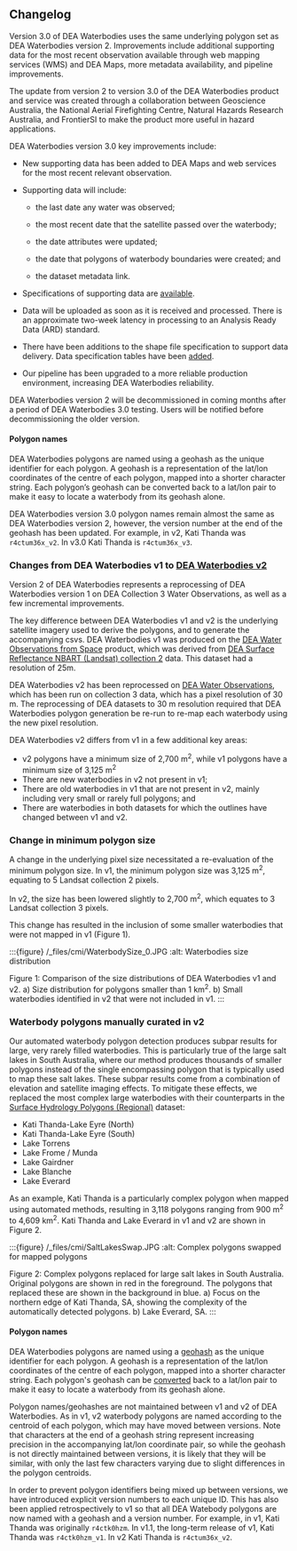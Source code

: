 ## Changelog

Version 3.0 of DEA Waterbodies uses the same underlying polygon set as DEA Waterbodies version 2. Improvements include additional supporting data for the most recent observation available through web mapping services (WMS) and DEA Maps, more metadata availability, and pipeline improvements.   

The update from version 2 to version 3.0 of the DEA Waterbodies product and service was created through a collaboration between Geoscience Australia, the National Aerial Firefighting Centre, Natural Hazards Research Australia, and FrontierSI to make the product more useful in hazard applications. 

DEA Waterbodies version 3.0 key improvements include: 

* New supporting data has been added to DEA Maps and web services for the most recent relevant observation.  

* Supporting data will include: 

    * the last date any water was observed;  

    * the most recent date that the satellite passed over the waterbody;  

    * the date attributes were updated; 

    * the date that polygons of waterbody boundaries were created; and  

    * the dataset metadata link.

* Specifications of supporting data are [available](./?tab=details#data-specification-table). 

* Data will be uploaded as soon as it is received and processed. There is an approximate two-week latency in processing to an Analysis Ready Data (ARD) standard.   

* There have been additions to the shape file specification to support data delivery. Data specification tables have been [added](./?tab=details#data-specification-table). 

* Our pipeline has been upgraded to a more reliable production environment, increasing DEA Waterbodies reliability.  

DEA Waterbodies version 2 will be decommissioned in coming months after a period of DEA Waterbodies 3.0 testing. Users will be notified before decommissioning the older version. 

#### Polygon names

DEA Waterbodies polygons are named using a geohash as the unique identifier for each polygon. A geohash is a representation of the lat/lon coordinates of the centre of each polygon, mapped into a shorter character string. Each polygon’s geohash can be converted back to a lat/lon pair to make it easy to locate a waterbody from its geohash alone. 

DEA Waterbodies version 3.0 polygon names remain almost the same as DEA Waterbodies version 2, however, the version number at the end of the geohash has been updated. For example, in v2, Kati Thanda was `r4ctum36x_v2`. In v3.0 Kati Thanda is `r4ctum36x_v3`.  

### Changes from DEA Waterbodies v1 to [DEA Waterbodies v2](\data\old-version\dea-waterbodies-landsat-2.0.0)

Version 2 of DEA Waterbodies represents a reprocessing of DEA Waterbodies version 1 on DEA Collection 3 Water Observations, as well as a few incremental improvements. 

The key difference between DEA Waterbodies v1 and v2 is the underlying satellite imagery used to derive the polygons, and to generate the accompanying csvs. DEA Waterbodies v1 was produced on the [DEA Water Observations from Space](/data/product/dea-water-observations-landsat) product, which was derived from [DEA Surface Reflectance NBART (Landsat) collection 2](/data/old-version/dea-water-observations-landsat-2.1.5/) data. This dataset had a resolution of 25m. 

DEA Waterbodies v2 has been reprocessed on [DEA Water Observations](/data/product/dea-water-observations-landsat/), which has been run on collection 3 data, which has a pixel resolution of 30 m. The reprocessing of DEA datasets to 30 m resolution required that DEA Waterbodies polygon generation be re-run to re-map each waterbody using the new pixel resolution.

DEA Waterbodies v2 differs from v1 in a few additional key areas: 
* v2 polygons have a minimum size of 2,700 m<sup>2</sup>, while v1 polygons have a minimum size of 3,125 m<sup>2</sup> 
* There are new waterbodies in v2 not present in v1;
* There are old waterbodies in v1 that are not present in v2, mainly including very small or rarely full polygons; and
* There are waterbodies in both datasets for which the outlines have changed between v1 and v2.

### Change in minimum polygon size

A change in the underlying pixel size necessitated a re-evaluation of the minimum polygon size. In v1, the minimum polygon size was 3,125 m<sup>2</sup>, equating to 5 Landsat collection 2 pixels. 

In v2, the size has been lowered slightly to 2,700 m<sup>2</sup>, which equates to 3 Landsat collection 3 pixels. 

This change has resulted in the inclusion of some smaller waterbodies that were not mapped in v1 (Figure 1). 

:::{figure} /_files/cmi/WaterbodySize_0.JPG
:alt: Waterbodies size distribution

Figure 1: Comparison of the size distributions of DEA Waterbodies v1 and v2. a) Size distribution for polygons smaller than 1 km<sup>2</sup>. b) Small waterbodies identified in v2 that were not included in v1.
:::

### Waterbody polygons manually curated in v2

Our automated waterbody polygon detection produces subpar results for large, very rarely filled waterbodies. This is particularly true of the large salt lakes in South Australia, where our method produces thousands of smaller polygons instead of the single encompassing polygon that is typically used to map these salt lakes. These subpar results come from a combination of elevation and satellite imaging effects. To mitigate these effects, we replaced the most complex large waterbodies with their counterparts in the [Surface Hydrology Polygons (Regional)](https://pid.geoscience.gov.au/dataset/ga/83134) dataset: 
* Kati Thanda-Lake Eyre (North) 
* Kati Thanda-Lake Eyre (South) 
* Lake Torrens 
* Lake Frome / Munda 
* Lake Gairdner 
* Lake Blanche 
* Lake Everard 

As an example, Kati Thanda is a particularly complex polygon when mapped using automated methods, resulting in 3,118 polygons ranging from 900 m<sup>2</sup> to 4,609 km<sup>2</sup>. Kati Thanda and Lake Everard in v1 and v2 are shown in Figure 2. 

:::{figure} /_files/cmi/SaltLakesSwap.JPG
:alt: Complex polygons swapped for mapped polygons

Figure 2: Complex polygons replaced for large salt lakes in South Australia. Original polygons are shown in red in the foreground. The polygons that replaced these are shown in the background in blue. a) Focus on the northern edge of Kati Thanda, SA, showing the complexity of the automatically detected polygons. b) Lake Everard, SA.
:::

#### Polygon names

DEA Waterbodies polygons are named using a [geohash](https://en.wikipedia.org/wiki/Geohash) as the unique identifier for each polygon. A geohash is a representation of the lat/lon coordinates of the centre of each polygon, mapped into a shorter character string. Each polygon's geohash can be [converted](http://geohash.co/) back to a lat/lon pair to make it easy to locate a waterbody from its geohash alone. 

Polygon names/geohashes are not maintained between v1 and v2 of DEA Waterbodies. As in v1, v2 waterbody polygons are named according to the centroid of each polygon, which may have moved between versions. Note that characters at the end of a geohash string represent increasing precision in the accompanying lat/lon coordinate pair, so while the geohash is not directly maintained between versions, it is likely that they will be similar, with only the last few characters varying due to slight differences in the polygon centroids.

In order to prevent polygon identifiers being mixed up between versions, we have introduced explicit version numbers to each unique ID. This has also been applied retrospectively to v1 so that all DEA Watebody polygons are now named with a geohash and a version number. For example, in v1, Kati Thanda was originally `r4ctk0hzm`. In v1.1, the long-term release of v1, Kati Thanda was `r4ctk0hzm_v1`. In v2 Kati Thanda is `r4ctum36x_v2`.
